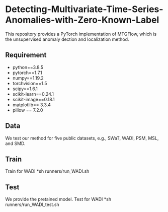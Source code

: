 # Detecting-Multivariate-Time-Series-Anomalies-with-Zero-Known-Label
This repository provides a PyTorch implementation of MTGFlow, which is the unsupervised anomaly dection and localization method.

## Requirement
* python==3.8.5 
* pytorch==1.7.1
* numpy==1.19.2
* torchvision==1.5
* scipy==1.6.1
* scikit-learn==0.24.1
* scikit-image==0.18.1
* matplotlib== 3.3.4
* pillow == 7.2.0

## Data
We test our method for five public datasets, e.g., SWaT, WADI, PSM, MSL, and SMD.

## Train

Train for WADI
*sh runners/run_WADI.sh

## Test
We provide the pretained model.
Test for WADI 
*sh runners/run_WADI_test.sh
